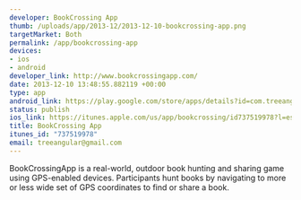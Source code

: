 ```yaml
--- 
developer: BookCrossing App
thumb: /uploads/app/2013-12/2013-12-10-bookcrossing-app.png
targetMarket: Both
permalink: /app/bookcrossing-app
devices: 
- ios
- android
developer_link: http://www.bookcrossingapp.com/
date: 2013-12-10 13:48:55.882119 +00:00
type: app
android_link: https://play.google.com/store/apps/details?id=com.treeangular.BookCrossingApp&hl=en
status: publish
ios_link: https://itunes.apple.com/us/app/bookcrossing/id737519978?l=es&ls=1%26mt=8
title: BookCrossing App
itunes_id: "737519978"
email: treeangular@gmail.com
---
```


BookCrossingApp is a real-world, outdoor book hunting and sharing game using GPS-enabled devices. Participants hunt books by navigating to more or less wide set of GPS coordinates to find or share a book.

